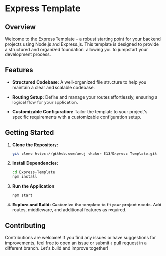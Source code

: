 # Express Template

## Overview

Welcome to the Express Template – a robust starting point for your backend projects using Node.js and Express.js. This template is designed to provide a structured and organized foundation, allowing you to jumpstart your development process.

## Features

- **Structured Codebase:** A well-organized file structure to help you maintain a clear and scalable codebase.

- **Routing Setup:** Define and manage your routes effortlessly, ensuring a logical flow for your application.

- **Customizable Configuration:** Tailor the template to your project's specific requirements with a customizable configuration setup.

## Getting Started

1. **Clone the Repository:**
   ```bash
   git clone https://github.com/anuj-thakur-513/Express-Template.git
   ```

2. **Install Dependencies:**
   ```bash
   cd Express-Template
   npm install
   ```

3. **Run the Application:**
   ```bash
   npm start
   ```

4. **Explore and Build:**
   Customize the template to fit your project needs. Add routes, middleware, and additional features as required.

## Contributing

Contributions are welcome! If you find any issues or have suggestions for improvements, feel free to open an issue or submit a pull request in a different branch. Let's build and improve together!

